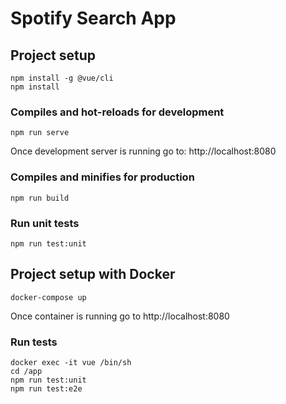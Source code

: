 # Spotify Search App

## Project setup
```
npm install -g @vue/cli
npm install
```
### Compiles and hot-reloads for development
```
npm run serve
```
Once development server is running go to: http://localhost:8080
### Compiles and minifies for production
```
npm run build
```

### Run unit tests
```
npm run test:unit
```

## Project setup with Docker
```
docker-compose up
```
Once container is running go to http://localhost:8080

### Run tests
```
docker exec -it vue /bin/sh
cd /app
npm run test:unit
npm run test:e2e
```
